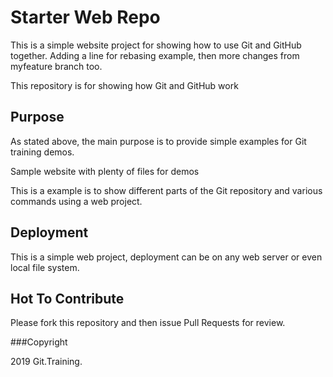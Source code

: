 # Starter Web Repo

This is a simple website project for showing how to use Git and GitHub together.
Adding a line for rebasing example, then
more changes from myfeature branch too.

This repository is for showing how Git and GitHub work

## Purpose

As stated above, the main purpose is to provide simple examples for Git training demos.

Sample website with plenty of files for demos

This is a example is to show different parts of the Git repository and
various commands using a web project.

## Deployment

This is a simple web project, deployment can be on any web server or even local file system.

## Hot To Contribute

Please fork this repository and then issue Pull Requests for review.

###Copyright

2019  Git.Training.